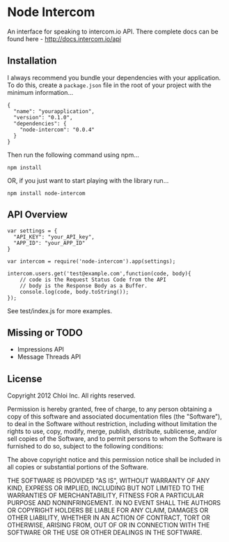 # Node Intercom
An interface for speaking to intercom.io API. There complete docs can be found here - http://docs.intercom.io/api


## Installation

I always recommend you bundle your dependencies with your application. To do
this, create a `package.json` file in the root of your project with the minimum
information...

    {
      "name": "yourapplication",
      "version": "0.1.0",
      "dependencies": {
        "node-intercom": "0.0.4"
      }
    }

Then run the following command using npm...

    npm install

OR, if you just want to start playing with the library run...

    npm install node-intercom
    
    
## API Overview

    var settings = {
      "API_KEY": "your_API_key",
      "APP_ID": "your_APP_ID"
    }

    var intercom = require('node-intercom').app(settings);

    intercom.users.get('test@example.com',function(code, body){
        // code is the Request Status Code from the API
        // body is the Response Body as a Buffer.
        console.log(code, body.toString());
    });

See test/index.js for more examples.


## Missing or TODO

  - Impressions API
  - Message Threads API

## License

Copyright 2012 Chloi Inc.
All rights reserved.

Permission is hereby granted, free of charge, to any person
obtaining a copy of this software and associated documentation
files (the "Software"), to deal in the Software without
restriction, including without limitation the rights to use,
copy, modify, merge, publish, distribute, sublicense, and/or sell
copies of the Software, and to permit persons to whom the
Software is furnished to do so, subject to the following
conditions:

The above copyright notice and this permission notice shall be
included in all copies or substantial portions of the Software.

THE SOFTWARE IS PROVIDED "AS IS", WITHOUT WARRANTY OF ANY KIND,
EXPRESS OR IMPLIED, INCLUDING BUT NOT LIMITED TO THE WARRANTIES
OF MERCHANTABILITY, FITNESS FOR A PARTICULAR PURPOSE AND
NONINFRINGEMENT. IN NO EVENT SHALL THE AUTHORS OR COPYRIGHT
HOLDERS BE LIABLE FOR ANY CLAIM, DAMAGES OR OTHER LIABILITY,
WHETHER IN AN ACTION OF CONTRACT, TORT OR OTHERWISE, ARISING
FROM, OUT OF OR IN CONNECTION WITH THE SOFTWARE OR THE USE OR
OTHER DEALINGS IN THE SOFTWARE.    
